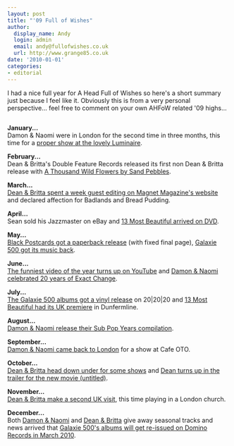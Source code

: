 ```yaml
---
layout: post
title: "'09 Full of Wishes"
author:
  display_name: Andy
  login: admin
  email: andy@fullofwishes.co.uk
  url: http://www.grange85.co.uk
date: '2010-01-01'
categories:
- editorial
---
```

<p>I had a nice full year for A Head Full of Wishes so here's a short summary just because I feel like it. Obviously this is from a very personal perspective... feel free to comment on your own AHFoW related '09 highs...</p>
<p><a href="http://www.flickr.com/photos/minimum/122429782/"><img alt="" src="https://farm1.static.flickr.com/38/122429782_4ec8a2b281.jpg" title="Galaxie 500" class="aligncenter" /></a></p>
<p><strong>January...</strong><br/>Damon & Naomi were in London for the second time in three months, this time for a <a href="/2009/01/16/review-damon-naomi-in-london-2/">proper show at the lovely Luminaire</a>.</p>
<p><strong>February...</strong><br/>Dean & Britta's Double Feature Records released its first non Dean & Britta release with <a href="/2009/02/24/sand-pebbles-album-out-now/">A Thousand Wild Flowers by Sand Pebbles</a>.</p>
<p><strong>March...</strong><br/><a href="/2009/03/09/wrapping-up-dean-brittas-week-guest-editing-magnetmagazinecom/">Dean & Britta spent a week guest editing on Magnet Magazine's website</a> and declared affection for Badlands and Bread Pudding.</p>
<p><strong>April...</strong><br/>Sean sold his Jazzmaster on eBay and <a href="/2009/03/27/13-most-beautiful-dvd-available-now/">13 Most Beautiful arrived on DVD</a>.</p>
<p><strong>May...</strong><br/><a href="/2009/02/13/black-postcards-in-paperback/">Black Postcards got a paperback release</a> (with fixed final page), <a href="/2009/05/04/galaxie-500-gets-its-music-back/">Galaxie 500 got its music back</a>. </p>
<p><strong>June...</strong><br/><a href="/2009/06/05/video-start-jamming-dammit-dean-reads-a-concerned-fans-letter-to-luna/">The funniest video of the year turns up on YouTube</a> and <a href="/2009/06/22/damon-naomi-celebrate-20-years-of-exact-change/">Damon & Naomi celebrated 20 years of Exact Change</a>.</p>
<p><strong>July...</strong><br/><a href="/2009/06/30/more-details-on-the-galaxie-500-vinyl-reissues/">The Galaxie 500 albums got a vinyl release</a> on 20|20|20 and <a href="/2009/07/09/13-most-beautiful-at-the-carnegie-hall-in-dunfermline/">13 Most Beautiful had its UK premiere</a> in Dunfermline.</p>
<p><strong>August...</strong><br/><a href="/2009/08/31/damon-naomi-open-the-sub-pop-years-digital-store/">Damon & Naomi release their Sub Pop Years compilation</a>.</p>
<p><strong>September...</strong><br/><a href="/2009/09/05/review-damon-naomi-cafe-oto-london/">Damon & Naomi came back to London</a> for a show at Cafe OTO.</p>
<p><strong>October...</strong><br/><a href="/2009/10/14/dean-britta-in-melbourne/">Dean & Britta head down under for some shows</a> and <a href="/2009/10/22/dean-wareham-in-untitled/">Dean turns up in the trailer for the new movie (untitled)</a>.</p>
<p><strong>November...</strong><br/><a href="/2009/11/19/review-dean-britta-st-giles-in-the-fields-london/">Dean & Britta make a second UK visit</a>, this time playing in a London church.</p>
<p><strong>December...</strong><br/>Both <a href="/2009/12/09/damon-naomi-update-and-a-christmas-present/">Damon & Naomi</a> and <a href="/2009/12/07/a-christmas-pressie-from-dean-britta/">Dean & Britta</a> give away seasonal tracks and news arrived that <a href="/2009/12/14/galaxie-500-albums-to-be-reissued-in-march-2010/">Galaxie 500's albums will get re-issued on Domino Records in March 2010</a>.</p>
